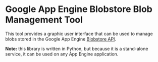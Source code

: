 # Google App Engine Blobstore Blob Management Tool

This tool provides a graphic user interface that can be used to manage
blobs stored in the Google App Engine
[Blobstore API](https://cloud.google.com/appengine/docs/standard/python/blobstore/).

**Note:** this library is written in Python, but because it is a stand-alone
service, it can be used on any App Engine application.


